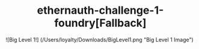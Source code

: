 <h1 style="text-align: center;" markdown="1">ethernauth-challenge-1-foundry[Fallback]</h1>
![Big Level 1!] (/Users/loyalty/Downloads/BigLevel1.png "Big Level 1 Image")

